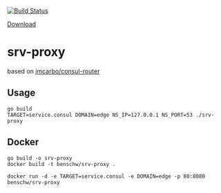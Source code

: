 [![Build Status](https://drone.io/github.com/benschw/srv-proxy/status.png)](https://drone.io/github.com/benschw/srv-proxy/latest)


[Download](https://drone.io/github.com/benschw/srv-proxy/files/srv-proxy)

# srv-proxy

based on [jmcarbo/consul-router](https://github.com/jmcarbo/consul-router)

## Usage

	go build
	TARGET=service.consul DOMAIN=edge NS_IP=127.0.0.1 NS_PORT=53 ./srv-proxy

## Docker

	go build -o srv-proxy
	docker build -t benschw/srv-proxy .
	
	docker run -d -e TARGET=service.consul -e DOMAIN=edge -p 80:8080 benschw/srv-proxy



